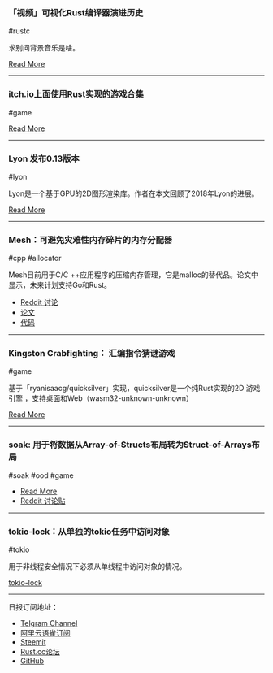 ### 「视频」可视化Rust编译器演进历史

#rustc

求别问背景音乐是啥。

[Read More](https://vimeo.com/317852618)

---

### itch.io上面使用Rust实现的游戏合集

#game

[Read More](https://itch.io/c/449652/rustlang-games)

---

### Lyon 发布0.13版本

#lyon

Lyon是一个基于GPU的2D图形渲染库。作者在本文回顾了2018年Lyon的进展。

[Read More](https://nical.github.io/posts/lyon-2018.html)

---

### Mesh：可避免灾难性内存碎片的内存分配器

#cpp #allocator

Mesh目前用于C/C ++应用程序的压缩内存管理，它是malloc的替代品。论文中显示，未来计划支持Go和Rust。

- [Reddit 讨论](https://www.reddit.com/r/rust/comments/arkbic/mesh_compacting_memory_management_for_cc/)
- [论文](https://arxiv.org/abs/1902.04738)
- [代码](https://github.com/plasma-umass/Mesh/)

---

### Kingston Crabfighting： 汇编指令猜谜游戏

#game

基于「ryanisaacg/quicksilver」实现，quicksilver是一个纯Rust实现的2D 游戏引擎 ，支持桌面和Web（wasm32-unknown-unknown）

[Read More](http://rickyhan.com/jekyll/update/2019/02/17/kingston-crabfight.html)

---

### soak: 用于将数据从Array-of-Structs布局转为Struct-of-Arrays布局

#soak #ood #game

- [Read More](https://www.abubalay.com/blog/2019/02/16/struct-of-arrays)
- [Reddit 讨论贴](https://www.reddit.com/r/rust/comments/arh494/soak_a_structofarrays_library_in_rust/)

---

### tokio-lock：从单独的tokio任务中访问对象

#tokio

用于非线程安全情况下必须从单线程中访问对象的情况。

[tokio-lock](https://github.com/indutny/tokio-lock)

---

日报订阅地址：

- [Telgram Channel](https://t.me/rust_daily_news )
- [阿里云语雀订阅](https://www.yuque.com/chaosbot/rustnews)
- [Steemit](https://steemit.com/@blackanger)
- [Rust.cc论坛](https://rust.cc)
- [GitHub](https://github.com/RustStudy/rust_daily_news)
